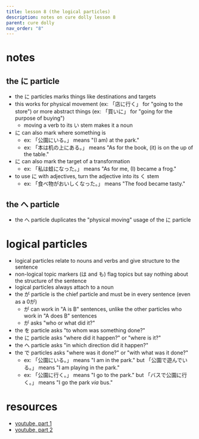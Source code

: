 ```yaml
---
title: lesson 8 (the logical particles)
description: notes on cure dolly lesson 8
parent: cure dolly
nav_order: "8"
---
```

# notes
## the に particle
- the に particles marks things like destinations and targets
- this works for physical movement (ex: 「店に行く」 for "going to the store") or more abstract things (ex: 「買いに」 for "going for the purpose of buying")
	- moving a verb to its い stem makes it a noun
- に can also mark where something is
	- ex: 「公園にいる。」 means "(I am) at the park."
	- ex: 「本は机の上にある。」 means "As for the book, (it) is on the up of the table."
- に can also mark the target of a transformation
	- ex: 「私は蛙になった。」 means "As for me, (I) became a frog."
- to use に with adjectives, turn the adjective into its く stem
	- ex: 「食べ物がおいしくなった。」 means "The food became tasty."
## the へ particle
- the へ particle duplicates the "physical moving" usage of the に particle
# logical particles
- logical particles relate to nouns and verbs and give structure to the sentence
- non-logical topic markers (は and も) flag topics but say nothing about the structure of the sentence
- logical particles always attach to a noun
- the が particle is the chief particle and must be in every sentence (even as a 0が)
	- が can work in "A is B" sentences, unlike the other particles who work in "A does B" sentences
	- が asks "who or what did it?"
- the を particle asks "to whom was something done?"
- the に particle asks "where did it happen?" or "where is it?"
- the へ particle asks "in which direction did it happen?"
- the で particles asks "where was it done?" or "with what was it done?"
	- ex: 「公園にいる。」 means "I am in the park." but 「公園で遊んでいる。」 means "I am playing in the park."
	- ex: 「公園に行く。」 means "I go to the park." but 「バスで公園に行く。」 means "I go the park *via* bus."
# resources
- [youtube, part 1](https://www.youtube.com/watch?v=uqlQYrE2oFM)
- [youtube, part 2](https://www.youtube.com/watch?v=dwcTI9qvO-U)